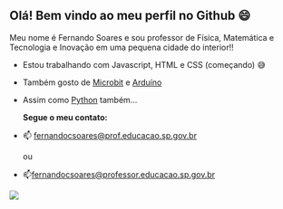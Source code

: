 ## Olá! Bem vindo ao meu perfil no Github 😄

Meu nome é Fernando Soares e sou professor de Física, Matemática e Tecnologia e Inovação em uma pequena cidade do interior!!
- Estou trabalhando com Javascript, HTML e CSS (começando) 😅
- Também gosto de [Microbit](https://microbit.org/) e [Arduíno](https://www.arduino.cc/)
- Assim como [Python](https://www.python.org/) também...
  
  **Segue o meu contato:**
- 📫 fernandocsoares@prof.educacao.sp.gov.br
  
  ou
  
- 📫fernandocsoares@professor.educacao.sp.gov.br


![](https://media.tenor.com/GOj9ZF_-ZOcAAAAM/cat.gif)
